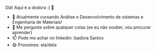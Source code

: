 Olá! Aqui é a dodora :) 👋

<div>
  <ul>
    <li>🌱 Atualmente cursando Análise e Desenvolvimento de sistemas e Engenharia de Materiais!</li>
    <li>💬 Me pergunte sobre qualquer coisa (se eu não souber, vou procurar aprender)</li>
    <li>📫 Pode me achar no linkedin: Isadora Santos</li>
    <li>😄 Pronomes: ela/dela</li>
  </ul>
</div>


